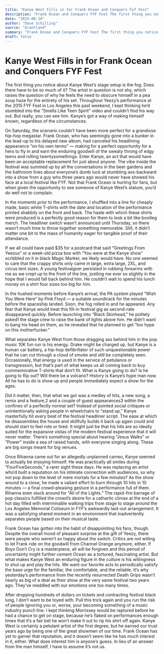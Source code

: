 ```yaml
---
title: "Kanye West Fills in for Frank Ocean and Conquers Fyf Fest"
description: "Frank Ocean and Conquers FYF Fest The first thing you notice about Kanye West’s stage setup is the fog. The artist in question is not shy, which raises the question of why he feels the need to obscure..."
date: "2015-08-24"
author: "Dave Schilling"
source: "Grantland"
summary: "Frank Ocean and Conquers FYF Fest The first thing you notice about Kanye West’s stage setup is the fog. The artist in question is not shy, which raises the question of why he feels the need to obscure himself in a pea soup haze for the entirety of his set. Frank Ocean had canceled his headlining appearance “on his own terms”."
draft: false
---
```


# Kanye West Fills in for Frank Ocean and Conquers FYF Fest

The first thing you notice about Kanye West’s stage setup is the fog. Does there have to be so much of it? The artist in question is not shy, which raises the question of why he feels the need to obscure himself in a pea soup haze for the entirety of his set. Throughout Yeezy’s performance at the 2015 FYF Fest in Los Angeles this past weekend, I kept thinking he’d stumbled into the “Smells Like Teen Spirit” video and couldn’t find his way out. But really, you can see him. Kanye’s got a way of making himself known, regardless of the circumstances.

On Saturday, the scenario couldn’t have been more perfect for a grandiose hip-hop megastar. Frank Ocean, who has seemingly gone into a bunker in the lead-up to his delayed new album, had canceled his headlining appearance “on his own terms” — making for a perfect opportunity for a hero to fly in and earn the enduring goodwill of the sweaty throng of edgy teens and rolling twentysomethings. Enter Kanye, an act that would have been an acceptable replacement for just about anyone. The vibe inside the festival was summed up by all the conversations in the beer gardens and the bathroom lines about everyone’s dumb luck at stumbling ass-backward into a show from a guy who three years ago would never have showed his face at a local festival like FYF. Not that Frank Ocean is hurting for fans, but when given the opportunity to see someone of Kanye West’s stature, you’d do well not to complain.

In the moments prior to the performance, I shuffled into a line for cheaply made, basic white T-shirts with the date and location of the performance printed shabbily on the front and back. The haste with which these shirts were produced is a perfectly good reason for them to look a bit like bootleg merch. The headliner switch wasn’t announced until Thursday, so there wasn’t much time to throw together something memorable. Still, it didn’t matter one bit to the mass of humanity eager for tangible proof of their attendance.

If we all could have paid $35 for a postcard that said “Greetings From Yeezus” or a week-old pizza box with “You were at the Kanye show” scribbled on it in black Magic Marker, we likely would have. No one seemed to care that the crappy shirts only came in large, extra large, 2XL, and circus tent sizes. A young festivalgoer persisted in rubbing forearms with me as we crept up to the front of the line, jostling me ever so slightly in the hope that I would fall back behind him. He couldn’t wait to spend his lunch money on a shirt four sizes too big for him.

In the hushed moments before Kanye’s arrival, the PA system played “Wish You Were Here” by Pink Floyd — a suitable soundtrack for the minutes before the spaceship landed. Soon, the fog rolled in and he appeared. Any fear that Kanye would treat this fill-in festival gig as second-rate disappeared quickly. Before launching into “Black Skinhead,” he politely asked1 the stage crew to raise the bank of lights above him. He didn’t want to bang his head on them, as he revealed that he planned to get “too hype on this motherfucker.”

What separates Kanye West from those dragging ass behind him in the pop music 10K fun run is his energy. Drake might be charged up, but Kanye is a human car battery, a hip-hop defibrillator of such unquestionable power that he can cut through a cloud of smoke and still be completely seen. Occasionally, that energy is used in the service of petulance or transgression, but that’s part of what keeps us all coming back to buy commemorative T-shirts that don’t fit. What is Kanye going to do? Is he going to flip out? Will there be a volcano? History is Kanye’s hype man now. All he has to do is show up and people immediately expect a show for the ages.

Did it matter, then, that what we got was a medley of hits, a new song, a remix and a feature,2 and a couple of guest appearances3 within the confines of a perfectly normal set? Instead of pointed social critiques or unintentionally asking people in wheelchairs to “stand up,” Kanye masterfully hit every beat of the festival headliner script. The ease at which he disassembles the house and skillfully builds it back up again could and should start to feel rote or tired. It might just be that his hits are so ideally suited for the expansive vistas of the modern festival experience that it will never matter. There’s something special about hearing “Jesus Walks” or “Power” inside a sea of raised hands, with everyone singing along. These are big songs meant for big venues.

Once Rihanna came out for an allegedly unplanned cameo, Kanye seemed to actually be enjoying himself. He was practically all smiles during “FourFiveSeconds,” a rarer sight these days. He was replacing an artist who’d built a reputation on his intimate connection with audiences, so why not pop down to the level of mere mortals for a few minutes? As the show wound to a close, he made a valiant effort to burn through 10 hits in 10 minutes — a final crowd-pleasing gesture in a performance full of them. Rihanna even stuck around for “All of the Lights.” The rapid-fire barrage of pop classics fulfilled the crowd’s desire for a cathartic climax at the end of a hot day filled with interminable walking trips from stage to stage around the Los Angeles Memorial Coliseum in FYF’s awkwardly laid-out arrangement. It was a satisfying shared moment in an environment that inadvertently separates people based on their musical taste.

Frank Ocean has gotten into the habit of disappointing his fans, though. Despite the overall mood of pleasant surprise at the gift of Yeezy, there were people who weren’t so happy about the switch. Critics are not willing to let Frank ride on the goodwill from Channel Orange anymore, either. If Boys Don’t Cry is a masterpiece, all will be forgiven and this period of uncertainty might further cement Ocean as a tortured, fascinating artist. But what makes Kanye West an enduring figure in the culture is his willingness to shut up and play the hits. We want our favorite acts to periodically satisfy the base urge for the familiar, the comfortable, and the reliable. It’s why yesterday’s performance from the recently resurrected Death Grips wasn’t nearly as big of a deal as their show at the very same festival two years ago. They’ve meddled with our emotions one too many times.

After dropping hundreds of dollars on tickets and contracting festival black lung, I don’t want to be toyed with. Pull this trick again and you run the risk of people ignoring you or, worse, your becoming something of a music industry punch line. I kept thinking Morrissey would be raptured before he had a chance to get on stage, because he’s flaked on performances enough times that it’s a fair bet he won’t make it out to rip his shirt off again. Kanye West is certainly a petulant artist of the first degree, but he earned our trust years ago by being one of the great showmen of our time. Frank Ocean has yet to garner that reputation, and it doesn’t seem like he has much interest in it, either. What does interest him is anyone’s guess. In lieu of an answer from the man himself, I have to assume it’s not us.
